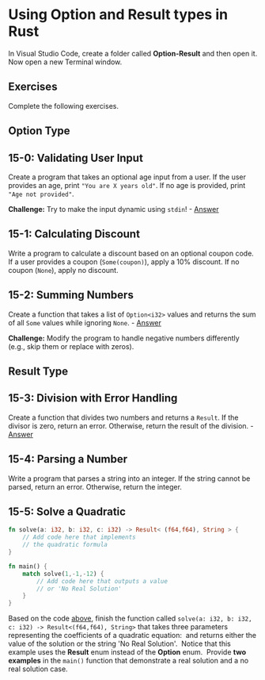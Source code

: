 # Using Option and Result types in Rust

In Visual Studio Code, create a folder called **Option-Result** and then open it. Now open a new Terminal window.

## Exercises

Complete the following exercises.

## Option Type


## 15-0:  Validating User Input

Create a program that takes an optional age input from a user. If the user provides an age, print `"You are X years old"`. If no age is provided, print `"Age not provided"`.

**Challenge:** Try to make the input dynamic using `stdin`! - [Answer](https://play.rust-lang.org/?version=stable&mode=debug&edition=2021&gist=1bb837604bde19fd8646f7b973c9e95b)

## 15-1:  Calculating Discount

Write a program to calculate a discount based on an optional coupon code. If a user provides a coupon (`Some(coupon)`), apply a 10% discount. If no coupon (`None`), apply no discount.

## 15-2:  Summing Numbers

Create a function that takes a list of `Option<i32>` values and returns the sum of all `Some` values while ignoring `None`. - [Answer](https://play.rust-lang.org/?version=stable&mode=debug&edition=2021&gist=261ba75f9fdb0eaf8797e7caef1773a1)

**Challenge:** Modify the program to handle negative numbers differently (e.g., skip them or replace with zeros).


## Result Type


## 15-3:  Division with Error Handling

Create a function that divides two numbers and returns a `Result`. If the divisor is zero, return an error. Otherwise, return the result of the division. - [Answer](https://play.rust-lang.org/?version=stable&mode=debug&edition=2021&gist=6bcd77f48bfcb6a5a77c6b54950780b3)

## 15-4:  Parsing a Number

Write a program that parses a string into an integer. If the string cannot be parsed, return an error. Otherwise, return the integer.

## 15-5: Solve a Quadratic

```rust
fn solve(a: i32, b: i32, c: i32) -> Result< (f64,f64), String > {
    // Add code here that implements
    // the quadratic formula
}

fn main() {
    match solve(1,-1,-12) {
        // Add code here that outputs a value
        // or 'No Real Solution'
    }
}
```

Based on the code [above](https://play.rust-lang.org/?version=stable&mode=debug&edition=2021&gist=4f3c18f0dc2cef2c3b8dac39ead2ad83), finish the function called `solve(a: i32, b: i32, c: i32) -> Result<(f64,f64), String>` that takes three parameters representing the coefficients of a quadratic equation:  and returns either the value of the solution or the string 'No Real Solution'.  Notice that this example uses the **Result** enum instead of the **Option** enum.  Provide **two examples** in the `main()` function that demonstrate a real solution and a no real solution case.